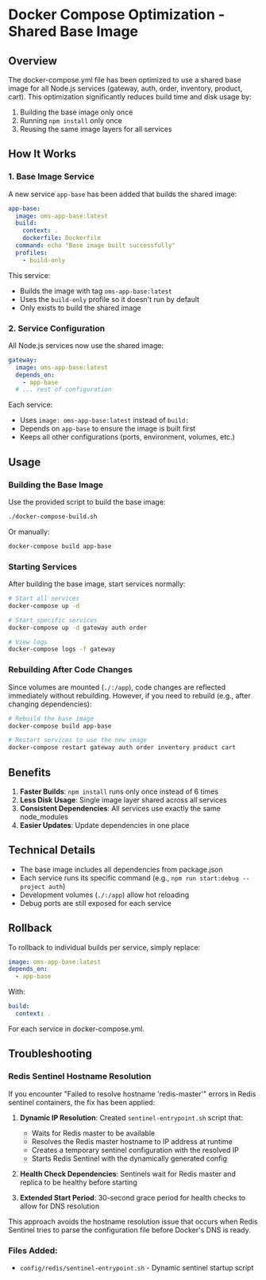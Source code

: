 # Docker Compose Optimization - Shared Base Image

## Overview

The docker-compose.yml file has been optimized to use a shared base image for all Node.js services (gateway, auth, order, inventory, product, cart). This optimization significantly reduces build time and disk usage by:

1. Building the base image only once
2. Running `npm install` only once
3. Reusing the same image layers for all services

## How It Works

### 1. Base Image Service
A new service `app-base` has been added that builds the shared image:

```yaml
app-base:
  image: oms-app-base:latest
  build:
    context: .
    dockerfile: Dockerfile
  command: echo "Base image built successfully"
  profiles:
    - build-only
```

This service:
- Builds the image with tag `oms-app-base:latest`
- Uses the `build-only` profile so it doesn't run by default
- Only exists to build the shared image

### 2. Service Configuration
All Node.js services now use the shared image:

```yaml
gateway:
  image: oms-app-base:latest
  depends_on:
    - app-base
  # ... rest of configuration
```

Each service:
- Uses `image: oms-app-base:latest` instead of `build:`
- Depends on `app-base` to ensure the image is built first
- Keeps all other configurations (ports, environment, volumes, etc.)

## Usage

### Building the Base Image

Use the provided script to build the base image:

```bash
./docker-compose-build.sh
```

Or manually:

```bash
docker-compose build app-base
```

### Starting Services

After building the base image, start services normally:

```bash
# Start all services
docker-compose up -d

# Start specific services
docker-compose up -d gateway auth order

# View logs
docker-compose logs -f gateway
```

### Rebuilding After Code Changes

Since volumes are mounted (`./:/app`), code changes are reflected immediately without rebuilding. However, if you need to rebuild (e.g., after changing dependencies):

```bash
# Rebuild the base image
docker-compose build app-base

# Restart services to use the new image
docker-compose restart gateway auth order inventory product cart
```

## Benefits

1. **Faster Builds**: `npm install` runs only once instead of 6 times
2. **Less Disk Usage**: Single image layer shared across all services
3. **Consistent Dependencies**: All services use exactly the same node_modules
4. **Easier Updates**: Update dependencies in one place

## Technical Details

- The base image includes all dependencies from package.json
- Each service runs its specific command (e.g., `npm run start:debug --project auth`)
- Development volumes (`./:/app`) allow hot reloading
- Debug ports are still exposed for each service

## Rollback

To rollback to individual builds per service, simply replace:

```yaml
image: oms-app-base:latest
depends_on:
  - app-base
```

With:

```yaml
build:
  context: .
```

For each service in docker-compose.yml.

## Troubleshooting

### Redis Sentinel Hostname Resolution

If you encounter "Failed to resolve hostname 'redis-master'" errors in Redis sentinel containers, the fix has been applied:

1. **Dynamic IP Resolution**: Created `sentinel-entrypoint.sh` script that:
   - Waits for Redis master to be available
   - Resolves the Redis master hostname to IP address at runtime
   - Creates a temporary sentinel configuration with the resolved IP
   - Starts Redis Sentinel with the dynamically generated config

2. **Health Check Dependencies**: Sentinels wait for Redis master and replica to be healthy before starting

3. **Extended Start Period**: 30-second grace period for health checks to allow for DNS resolution

This approach avoids the hostname resolution issue that occurs when Redis Sentinel tries to parse the configuration file before Docker's DNS is ready.

### Files Added:
- `config/redis/sentinel-entrypoint.sh` - Dynamic sentinel startup script